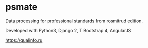 # psmate
Data processing for professional standards from rosmitrud edition.

Developed with Python3, Django 2, T Bootstrap 4, AngularJS

https://qualinfo.ru

